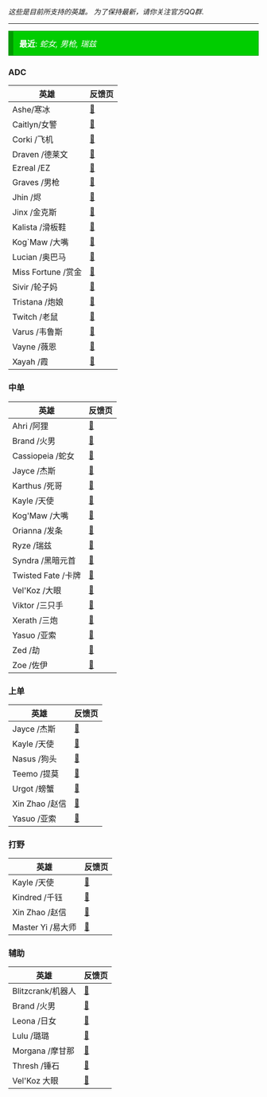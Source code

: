 *这些是目前所支持的英雄。 为了保持最新，请你关注官方QQ群*.

---


<div class="good_announcement" style="	background-color: #00cd00; border: 1px solid #009a00; border-left: 10px solid #009a00; font-size: 16px; margin-bottom: 12px; text-align: left; padding: 12px; color: white;"> <b>最近</b>: <i>蛇女, 男枪, 瑞兹</i> </div>


### ADC
| 英雄 | 反馈页 |
|--|--|
| Ashe/寒冰 | [📜][Ashe] | 
| Caitlyn/女警 | [📜][Caitlyn] | 
| Corki /飞机| [📜][Corki] | 
| Draven /德莱文| [📜][Draven] | 
| Ezreal /EZ| [📜][Ezreal] | 
| Graves /男枪| [📜][Graves] | 
| Jhin /烬| [📜][Jhin] | 
| Jinx /金克斯| [📜][Jinx] | 
| Kalista /滑板鞋| [📜][Kalista] | 
| Kog`Maw /大嘴| [📜][KogMaw] | 
| Lucian /奥巴马| [📜][Lucian] | 
| Miss Fortune /赏金| [📜][Miss Fortune] | 
| Sivir /轮子妈| [📜][Sivir] | 
| Tristana /炮娘| [📜][Tristana] | 
| Twitch /老鼠| [📜][Twitch] | 
| Varus /韦鲁斯| [📜][Varus] | 
| Vayne /薇恩| [📜][Vayne] | 
| Xayah /霞| [📜][Xayah] | 

### 中单
| 英雄 | 反馈页 |
|--|--|
| Ahri /阿狸| [📜][Ahri] | 
| Brand /火男| [📜][Brand] | 
| Cassiopeia /蛇女| [📜][Cassiopeia] | 
| Jayce /杰斯| [📜][Jayce] | 
| Karthus /死哥| [📜][Karthus] | 
| Kayle /天使| [📜][Kayle] | 
| Kog'Maw /大嘴| [📜][KogMaw] | 
| Orianna /发条| [📜][Orianna] | 
| Ryze /瑞兹| [📜][Ryze] | 
| Syndra /黑暗元首| [📜][Syndra] | 
| Twisted Fate /卡牌| [📜][Twisted Fate] | 
| Vel'Koz /大眼| [📜][VelKoz] | 
| Viktor /三只手| [📜][Viktor] | 
| Xerath /三炮| [📜][Xerath] | 
| Yasuo /亚索| [📜][Yasuo] | 
| Zed /劫| [📜][Zed] | 
| Zoe /佐伊| [📜][Zoe] | 

### 上单
| 英雄 | 反馈页 |
|--|--|
| Jayce /杰斯| [📜][Jayce] | 
| Kayle /天使| [📜][Kayle] | 
| Nasus /狗头| [📜][Nasus] | 
| Teemo /提莫| [📜][Teemo] | 
| Urgot /螃蟹| [📜][Urgot] | 
| Xin Zhao /赵信| [📜][Xin Zhao] |
| Yasuo /亚索| [📜][Yasuo] | 

### 打野
| 英雄 | 反馈页 |
|--|--|
| Kayle /天使| [📜][Kayle] | 
| Kindred /千钰| [📜][Kindred] | 
| Xin Zhao /赵信| [📜][Xin Zhao] | 
| Master Yi /易大师| [📜][Master Yi] | 

### 辅助
| 英雄 | 反馈页 |
|--|--|
| Blitzcrank/机器人 | [📜][Blitzcrank] | 
| Brand /火男| [📜][Brand] | 
| Leona /日女| [📜][Leona] | 
| Lulu /璐璐| [📜][Lulu] | 
| Morgana /摩甘那| [📜][Morgana] | 
| Thresh /锤石| [📜][Thresh] | 
| Vel'Koz 大眼| [📜][VelKoz] | 

[Ahri]: https://goelites.net/index.php?/topic/391-ahri/
[Ashe]: https://goelites.net/index.php?/topic/4-ashe/
[Blitzcrank]: https://goelites.net/index.php?/topic/5-blitzcrank/
[Brand]: https://goelites.net/index.php?/topic/400-brand/
[Caitlyn]: https://goelites.net/index.php?/topic/6-caitlyn/
[Corki]: https://goelites.net/index.php?/topic/293-corki/
[Draven]: https://goelites.net/index.php?/topic/142-draven/
[Ezreal]: https://goelites.net/index.php?/topic/7-ezreal/
[Jayce]: https://goelites.net/index.php?/topic/512-jayce/
[Jhin]: https://goelites.net/index.php?/topic/351-jhin/
[Jinx]: https://goelites.net/index.php?/topic/8-jinx/
[Kalista]: https://goelites.net/index.php?/topic/9-kalista/
[Karthus]: https://goelites.net/index.php?/topic/682-karthus/
[Kayle]: https://goelites.net/index.php?/topic/10-kayle/
[Kindred]: https://goelites.net/index.php?/topic/481-kindred/
[KogMaw]: https://goelites.net/index.php?/topic/11-kogmaw/
[Leona]: https://goelites.net/index.php?/topic/837-leona/
[Lucian]: https://goelites.net/index.php?/topic/12-lucian/
[Lulu]: https://goelites.net/index.php?/topic/623-lulu/
[Miss Fortune]: https://goelites.net/index.php?/topic/572-miss-fortune/
[Nasus]: https://goelites.net/index.php?/topic/886-nasus/
[Orianna]: https://goelites.net/index.php?/topic/13-orianna/
[Sivir]: https://goelites.net/index.php?/topic/805-sivir/
[Syndra]: https://goelites.net/index.php?/topic/248-syndra/
[Teemo]: https://goelites.net/index.php?/topic/532-teemo/
[Thresh]: https://goelites.net/index.php?/topic/392-thresh/
[Tristana]: https://goelites.net/index.php?/topic/14-tristana/
[Twisted Fate]: https://goelites.net/index.php?/topic/425-twisted-fate/
[Twitch]: https://goelites.net/index.php?/topic/15-twitch/
[Urgot]: https://goelites.net/index.php?/topic/352-urgot/
[Varus]: https://goelites.net/index.php?/topic/16-varus/
[Vayne]: https://goelites.net/index.php?/topic/17-vayne/ 
[VelKoz]: https://goelites.net/index.php?/topic/439-velkoz/
[Viktor]: https://goelites.net/index.php?/topic/18-viktor/
[Xayah]: https://goelites.net/index.php?/topic/45-xayah/
[Xerath]: https://goelites.net/index.php?/topic/19-xerath/
[Xin Zhao]: https://goelites.net/index.php?/topic/836-xin-zhao/
[Yasuo]: https://goelites.net/index.php?/topic/558-yasuo/
[Zed]: https://goelites.net/index.php?/topic/661-zed/
[Zoe]: https://goelites.net/index.php?/topic/808-zoe/
[Morgana]: https://goelites.net/index.php?/topic/765-morgana/
[Ryze]: https://goelites.net/index.php?/topic/931-ryze/
[Graves]: https://goelites.net/index.php?/topic/948-graves/
[Cassiopeia]: https://goelites.net/index.php?/topic/965-cassiopeia/
[Master Yi]: https://goelites.net/index.php?/topic/1026-master-yi/
